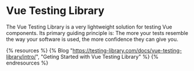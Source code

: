 # Vue Testing Library

The Vue Testing Library is a very lightweight solution for testing Vue components. Its primary guiding principle is: The more your tests resemble the way your software is used, the more confidence they can give you.

{% resources %}
  {% Blog "https://testing-library.com/docs/vue-testing-library/intro/", "Geting Started with Vue Testing Library" %}
{% endresources %}

